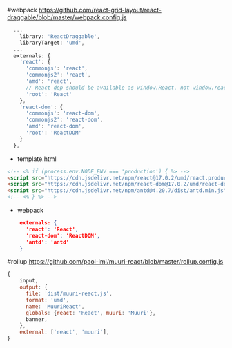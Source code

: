 #webpack
https://github.com/react-grid-layout/react-draggable/blob/master/webpack.config.js
```js
  ...
    library: 'ReactDraggable',
    libraryTarget: 'umd',
  ...
  externals: {
    'react': {
      'commonjs': 'react',
      'commonjs2': 'react',
      'amd': 'react',
      // React dep should be available as window.React, not window.react
      'root': 'React'
    },
    'react-dom': {
      'commonjs': 'react-dom',
      'commonjs2': 'react-dom',
      'amd': 'react-dom',
      'root': 'ReactDOM'
    }
  },
```

- template.html
```html
<!-- <% if (process.env.NODE_ENV === 'production') { %> -->
<script src="https://cdn.jsdelivr.net/npm/react@17.0.2/umd/react.production.min.js"></script>
<script src="https://cdn.jsdelivr.net/npm/react-dom@17.0.2/umd/react-dom.production.min.js"></script>
<script src="https://cdn.jsdelivr.net/npm/antd@4.20.7/dist/antd.min.js"></script>
<!-- <% } %> -->
```
- webpack
```json
    externals: {
      'react': 'React',
      'react-dom': 'ReactDOM',
      'antd': 'antd'
    }
```

#rollup
https://github.com/paol-imi/muuri-react/blob/master/rollup.config.js
```js
{
	input,
	output: {
	  file: 'dist/muuri-react.js',
	  format: 'umd',
	  name: 'MuuriReact',
	  globals: {react: 'React', muuri: 'Muuri'},
	  banner,
	},
	external: ['react', 'muuri'],
}
```